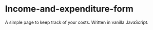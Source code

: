 # Income-and-expenditure-form
A simple page to keep track of your costs. Written in vanilla JavaScript.
